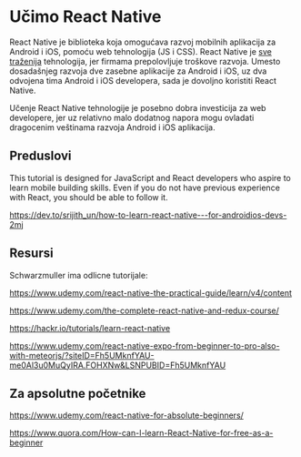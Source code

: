 # Učimo React Native

React Native je biblioteka koja omogućava razvoj mobilnih aplikacija za Android i iOS, pomoću web tehnologija (JS i CSS). React Native je [sve traženija](https://www.indeed.com/jobtrends/q-react-native.html) tehnologija, jer firmama prepolovljuje troškove razvoja. Umesto dosadašnjeg razvoja dve zasebne aplikacije za Android i iOS, uz dva odvojena tima Android i iOS developera, sada je dovoljno koristiti React Native.

Učenje React Native tehnologije je posebno dobra investicija za web developere, jer uz relativno malo dodatnog napora mogu ovladati dragocenim veštinama razvoja Android i iOS aplikacija.

## Preduslovi

This tutorial is designed for JavaScript and React developers who aspire to learn mobile building skills.  Even if you do not have previous experience with React, you should be able to follow it. 

https://dev.to/srijith_un/how-to-learn-react-native---for-androidios-devs-2mj

## Resursi

Schwarzmuller ima odlicne tutorijale:

https://www.udemy.com/react-native-the-practical-guide/learn/v4/content

https://www.udemy.com/the-complete-react-native-and-redux-course/

https://hackr.io/tutorials/learn-react-native

https://www.udemy.com/react-native-expo-from-beginner-to-pro-also-with-meteorjs/?siteID=Fh5UMknfYAU-me0Al3u0MuQyIRA.FOHXNw&LSNPUBID=Fh5UMknfYAU

## Za apsolutne početnike

https://www.udemy.com/react-native-for-absolute-beginners/

https://www.quora.com/How-can-I-learn-React-Native-for-free-as-a-beginner
